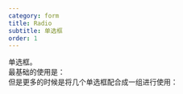 ```yaml
---
category: form
title: Radio
subtitle: 单选框
order: 1
---
```


单选框。  
最基础的使用是：
<example name="thy-radio-basic-example" />  
但是更多的时候是将几个单选框配合成一组进行使用：
<example name="thy-radio-group-example" />

